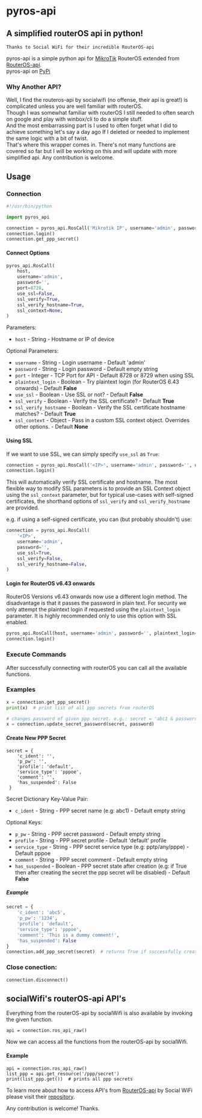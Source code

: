 # pyros-api
## A simplified routerOS api in python!
```
Thanks to Social WiFi for their incredible RouterOS-api
```
pyros-api is a simple python api for [MikroTik](https://mikrotik.com/) RouterOS extended from [RouterOS-api](https://github.com/socialwifi/RouterOS-api). \
pyros-api on [PyPi](https://pypi.org/project/pyros-api/)

### Why Another API?
Well, I find the routeros-api by socialwifi (no offense, their api is great!) is complicated unless you are well familiar with routerOS.\
Though I was somewhat familiar with routerOS I still needed to often search on google and play with winbox/cli to do a simple stuff. \
And the most embarrassing part is I used to often forget what I did to achieve something let's say a day ago If I deleted or needed to implement the same logic with a bit of twist.\
That's where this wrapper comes in. There's not many functions are covered so far but I will be working on this and will update with more simplified api. Any contribution is welcome.


## Usage

### Connection

```python
#!/usr/bin/python

import pyros_api

connection = pyros_api.RosCall('Mikrotik IP', username='admin', password='')
connection.login()
connection.get_ppp_secret()
```

#### Connect Options

```python
pyros_api.RosCall(
    host,
    username='admin',
    password='',
    port=8728,
    use_ssl=False,
    ssl_verify=True,
    ssl_verify_hostname=True,
    ssl_context=None,
)
```

Parameters:

* `host` - String - Hostname or IP of device

Optional Parameters:

* `username` - String - Login username - Default 'admin'
* `password` - String - Login password - Default empty string
* `port` - Integer - TCP Port for API - Default 8728 or 8729 when using SSL
* `plaintext_login` - Boolean - Try plaintext login (for RouterOS 6.43 onwards) - Default **False**
* `use_ssl` - Boolean - Use SSL or not? - Default **False**
* `ssl_verify` - Boolean - Verify the SSL certificate? - Default **True**
* `ssl_verify_hostname` - Boolean - Verify the SSL certificate hostname matches? - Default **True**
* `ssl_context` - Object - Pass in a custom SSL context object. Overrides other options. - Default **None**

#### Using SSL

If we want to use SSL, we can simply specify `use_ssl` as `True`:

```python
connection = pyros_api.RosCall('<IP>', username='admin', password='', use_ssl=True)
connection.login()
```

This will automatically verify SSL certificate and hostname. 
The most flexible way to modify SSL parameters is to provide an SSL Context object using the 
`ssl_context` parameter, but for typical use-cases with self-signed certificates, the shorthand options of
 `ssl_verify` and `ssl_verify_hostname` are provided.

e.g. if using a self-signed certificate, you can (but probably shouldn't) use:

```python
connection = pyros_api.RosCall(
    '<IP>',
    username='admin',
    password='',
    use_ssl=True,
    ssl_verify=False,
    ssl_verify_hostname=False,
)
```

#### Login for RouterOS v6.43 onwards

RouterOS Versions v6.43 onwards now use a different login method. 
The disadvantage is that it passes the password in plain text. 
For security we only attempt the plaintext login if requested using the `plaintext_login` parameter. 
It is highly recommended only to use this option with SSL enabled.

```python
pyros_api.RosCall(host, username='admin', password='', plaintext_login=True)
connection.login()
```

### Execute Commands

After successfully connecting with routerOS you can call all the available functions.

### Examples
```python
x = connection.get_ppp_secret()
print(x)  # print list of all ppp secrets from routerOS
```

```python
# changes password of given ppp secret. e.g.: secret = 'abc1 & password = '1234'
x = connection.update_secret_password(secret, password)
```

#### Create New PPP Secret
```
secret = {
    'c_ident': '',
    'p_pw': '',
    'profile': 'default',
    'service_type': 'pppoe',
    'comment': '',
    'has_suspended': False
 }
```
Secret Dictionary Key-Value Pair:

* `c_ident` - String - PPP secret name (e.g: abc1) - Default empty string

Optional Keys:

* `p_pw` - String - PPP secret password - Default empty string
* `profile` - String - PPP secret profile - Default 'default' profile
* `service_type` - String - PPP secret service type (e.g: pptp/any/pppe) - Default pppoe
* `comment` - String - PPP secret comment - Default empty string
* `has_suspended` - Boolean - PPP secret state after creation (e.g: if True then after creating the secret the ppp secret will be disabled) - Default **False**
##### Example
```python
secret = {
    'c_ident': 'abc5',
    'p_pw': '1234',
    'profile': 'default',
    'service_type': 'pppoe',
    'comment': 'This is a dummy comment!',
    'has_suspended': False
}
connection.add_ppp_secret(secret)  # returns True if successfully created
```

### Close conection:

```python
connection.disconnect()
```

## socialWifi's routerOS-api API's

Everything from the routerOS-api by socialWifi is also available by invoking the given function.
```
api = connection.ros_api_raw()
```
Now we can access all the functions from the routerOS-api by socialWifi.
#### Example
```
api = connection.ros_api_raw()
list_ppp = api.get_resource('/ppp/secret')
print(list_ppp.get())  # prints all ppp secrets
```
To learn more about how to access API's from [RouterOS-api] by Social WiFi please visit their [repository].

Any contribution is welcome! Thanks.




[RouterOS-api]: <https://github.com/socialwifi/RouterOS-api>
[repository]: <https://github.com/socialwifi/RouterOS-api>
